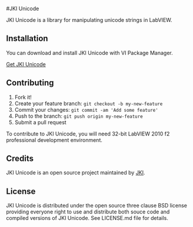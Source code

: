 #JKI Unicode

JKI Unicode is a library for manipulating unicode strings in LabVIEW.

## Installation

You can download and install JKI Unicode with VI Package Manager.

[Get JKI Unicode](http://vipm.jki.net/#!/package/jki_lib_unicode)

## Contributing

1. Fork it!
2. Create your feature branch: `git checkout -b my-new-feature`
3. Commit your changes: `git commit -am 'Add some feature'`
4. Push to the branch: `git push origin my-new-feature`
5. Submit a pull request

To contribute to JKI Unicode, you will need 32-bit LabVIEW 2010 f2 professional development environment. 

## Credits

JKI Unicode is an open source project maintained by [JKI](http://jki.net).

## License

JKI Unicode is distributed under the open source three clause BSD license providing everyone right to use and distribute both souce code 
and compiled versions of JKI Unicode. See LICENSE.md file for details.
